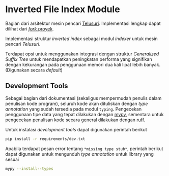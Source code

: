 # Inverted File Index Module

Bagian dari arsitektur mesin pencari [Telusuri](https://github.com/lazuardyk/search-engine).
Implementasi lengkap dapat dilihat dari [_fork_ proyek](https://github.com/etrnal70/search-engine/tree/inverted).

Implementasi struktur _inverted index_ sebagai modul _indexer_ untuk mesin
pencari _Telusuri_.

Terdapat opsi untuk menggunakan integrasi dengan struktur _Generalized Suffix
Tree_ untuk mendapatkan peningkatan performa yang signifikan dengan kekurangan
pada penggunaan memori dua kali lipat lebih banyak. (Digunakan secara _default_)

## Development Tools

Sebagai bagian dari dokumentasi (sekaligus mempermudah penulis dalam penulisan
kode program), seluruh kode akan dituliskan dengan _type annotation_ yang sudah
tersedia pada modul `typing`. Pengecekan penggunaan tipe data yang tepat
dilakukan dengan [mypy](https://github.com/python/mypy), sementara untuk
pengecekan penulisan kode secara general dilakukan dengan [ruff](https://github.com/charliermarsh/ruff).

Untuk instalasi _development tools_ dapat digunakan perintah berikut

```bash
pip install -r requirements/dev.txt
```

Apabila terdapat pesan error tentang `*missing type stub*`, perintah berikut
dapat digunakan untuk mengunduh _type annotation_ untuk library yang sesuai

```bash
mypy --install--types
```
